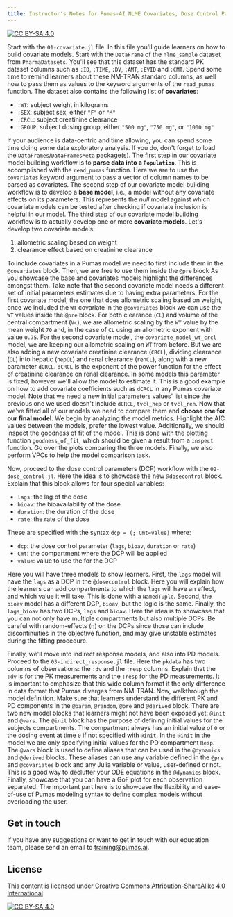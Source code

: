```yaml
---
title: Instructor's Notes for Pumas-AI NLME Covariates, Dose Control Parameters, and PKPD Indirect Response Models Workshop
---
```


[![CC BY-SA 4.0](https://img.shields.io/badge/License-CC%20BY--SA%204.0-lightgrey.svg)](http://creativecommons.org/licenses/by-sa/4.0/)

Start with the `01-covariate.jl` file.
In this file you'll guide learners on how to build covariate models.
Start with the `DataFrame` of the `nlme_sample` dataset from `PharmaDatasets`.
You'll see that this dataset has the standard PK dataset columns such as `:ID`, `:TIME`, `:DV`, `:AMT`, `:EVID` and `:CMT`.
Spend some time to remind learners about these NM-TRAN standard columns,
as well how to pass them as values to the keyword arguments of the `read_pumas` function.
The dataset also contains the following list of **covariates**:

- `:WT`: subject weight in kilograms
- `:SEX`: subject sex, either `"F"` or `"M"`
- `:CRCL`: subject creatinine clearance
- `:GROUP`: subject dosing group, either `"500 mg"`, `"750 mg"`, or `"1000 mg"`

If your audience is data-centric and time allowing,
you can spend some time doing some data exploratory analysis.
If you do, don't forget to load the `DataFrames`/`DataFramesMeta` package(s).
The first step in our covariate model building workflow is to **parse data into a `Population`**.
This is accomplished with the `read_pumas` function.
Here we are to use the `covariates` keyword argument to pass a vector of column names to be parsed as covariates.
The second step of our covariate model building workflow is to develop a **base model**, i.e., a model without any covariate effects on its parameters.
This represents the _null_ model against which covariate models can be tested after checking if covariate inclusion is helpful in our model.
The third step of our covariate model building workflow is to actually develop one or more **covariate models**.
Let's develop two covariate models:

1. allometric scaling based on weight
1. clearance effect based on creatinine clearance

To include covariates in a Pumas model we need to first include them in the `@covariates` block.
Then, we are free to use them inside the `@pre` block
As you showcase the base and covariates models highlight the differences amongst them.
Take note that the second covariate model needs a different set of initial parameters estimates due to having extra parameters.
For the first covariate model, the one that does allometric scaling based on weight,
once we included the `WT` covariate in the `@covariates` block we can use the `WT` values inside the `@pre` block.
For both clearance (`CL`) and volume of the central compartment (`Vc`),
we are allometric scaling by the `WT` value by the mean weight `70` and,
in the case of `CL` using an allometric exponent with value `0.75`.
For the second covariate model, the `covariate_model_wt_crcl` model, we are keeping our allometric scaling on `WT` from before.
But we are also adding a new covariate creatinine clearance (`CRCL`),
dividing clearance (`CL`) into hepatic (`hepCL`) and renal clearance (`renCL`),
along with a new parameter `dCRCL`.
`dCRCL` is the exponent of the power function for the effect of creatinine clearance on renal clearance.
In some models this parameter is fixed, however we'll allow the model to estimate it.
This is a good example on how to add covariate coefficients such as `dCRCL` in any Pumas covariate model.
Note that we need a new initial parameters values' list since the previous one we used doesn't include `dCRCL`, `tvcl_hep` or `tvcl_ren`.
Now that we've fitted all of our models we need to compare them and **choose one for our final model**.
We begin by analyzing the model metrics.
Highlight the AIC values between the models, prefer the lowest value.
Additionally, we should inspect the goodness of fit of the model.
This is done with the plotting function `goodness_of_fit`,
which should be given a result from a `inspect` function.
Go over the plots comparing the three models.
Finally, we also perform VPCs to help the model comparison task.

Now, proceed to the dose control parameters (DCP) workflow with the `02-dose_control.jl`.
Here the idea is to showcase the new `@dosecontrol` block.
Explain that this block allows for four special variables:

- `lags`: the lag of the dose
- `bioav`: the bioavailability of the dose
- `duration`: the duration of the dose
- `rate`: the rate of the dose

These are specified with the syntax `dcp = (; Cmt=value)` where:

- `dcp`: the dose control parameter (`lags`, `bioav`, `duration` or `rate`)
- `Cmt`: the compartment where the DCP will be applied
- `value`: value to use the for the DCP

Here you will have three models to show learners.
First, the `lags` model will have the `lags` as a DCP in the `@dosecontrol` block.
Here you will explain how the learners can add compartments to which the `lags` will have an effect,
and which value it will take.
This is done with a `NamedTuple`.
Second, the `bioav` model has a different DCP, `bioav`, but the logic is the same.
Finally, the `lags_bioav` has two DCPs, `lags` and `bioav`.
Here the idea is to showcase that you can not only have multiple compartments but also multiple DCPs.
Be careful with random-effects (η) on the DCPs since those can include discontinuities in the objective function,
and may give unstable estimates during the fitting procedure.

Finally, we'll move into indirect response models, and also into PD models.
Proceed to the `03-indirect_response.jl` file.
Here the `pkdata` has two columns of observations: the `:dv` and the `:resp` columns.
Explain that the `:dv` is for the PK measurements and the `:resp` for the PD measurements.
It is important to emphasize that this wide column format it the only difference in data format that Pumas diverges from NM-TRAN.
Now, walkthrough the model definition.
Make sure that learners understand the different PK and PD components in the `@param`,
`@random`, `@pre` and `@derived` block.
There are two new model blocks that learners might not have been exposed yet: `@init` and `@vars`.
The `@init` block has the purpose of defining initial values for the subjects compartments.
The compartment always has an initial value of `0` or the dosing event at time `0` if not specified with `@init`.
In the `@init` in the model we are only specifying initial values for the PD compartment `Resp`.
The `@vars` block is used to define aliases that can be used in the `@dynamics` and `@derived` blocks.
These aliases can use any variable defined in the `@pre` and `@covariates` block and any Julia variable or value,
user-defined or not.
This is a good way to declutter your ODE equations in the `@dynamics` block.
Finally, showcase that you can have a GoF plot for each observation separated.
The important part here is to showcase the flexibility and ease-of-use of Pumas modeling syntax to define complex models without overloading the user.

## Get in touch

If you have any suggestions or want to get in touch with our education team,
please send an email to <training@pumas.ai>.

## License

This content is licensed under [Creative Commons Attribution-ShareAlike 4.0 International](http://creativecommons.org/licenses/by-sa/4.0/).

[![CC BY-SA 4.0](https://licensebuttons.net/l/by-sa/4.0/88x31.png)](http://creativecommons.org/licenses/by-sa/4.0/)
